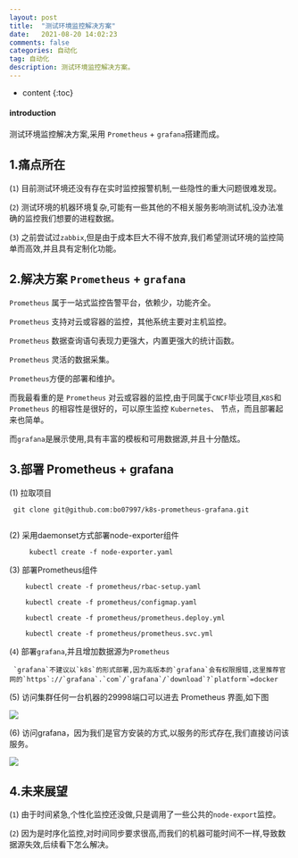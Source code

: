 ```yaml
---
layout: post
title:  "测试环境监控解决方案"
date:   2021-08-20 14:02:23
comments: false
categories: 自动化
tag: 自动化
description: 测试环境监控解决方案。                                                        
---
```

* content
{:toc}
#### introduction

测试环境监控解决方案,采用 `Prometheus` + `grafana`搭建而成。


## 1.痛点所在

(`1`) 目前测试环境还没有存在实时监控报警机制,一些隐性的重大问题很难发现。

(`2`) 测试环境的机器环境复杂,可能有一些其他的不相关服务影响测试机,没办法准确的监控我们想要的进程数据。

(`3`) 之前尝试过`zabbix`,但是由于成本巨大不得不放弃,我们希望测试环境的监控简单而高效,并且具有定制化功能。


## 2.解决方案 `Prometheus` + `grafana`

`Prometheus` 属于一站式监控告警平台，依赖少，功能齐全。

`Prometheus` 支持对云或容器的监控，其他系统主要对主机监控。

`Prometheus` 数据查询语句表现力更强大，内置更强大的统计函数。

`Prometheus` 灵活的数据采集。

`Prometheus`方便的部署和维护。

而我最看重的是 `Prometheus` 对云或容器的监控,由于同属于`CNCF`毕业项目,`K8S`和`Prometheus` 的相容性是很好的，可以原生监控 `Kubernetes`、 节点，而且部署起来也简单。

而`grafana`是展示使用,具有丰富的模板和可用数据源,并且十分酷炫。



## 3.部署 Prometheus + grafana


(1) 拉取项目

```
 git clone git@github.com:bo07997/k8s-prometheus-grafana.git


```
(2) 采用daemonset方式部署node-exporter组件

```
     kubectl create -f node-exporter.yaml 
```

(3) 部署Prometheus组件

```
    kubectl create -f prometheus/rbac-setup.yaml

    kubectl create -f prometheus/configmap.yaml 

    kubectl create -f prometheus/prometheus.deploy.yml

    kubectl create -f prometheus/prometheus.svc.yml 
```

(`4`) 部署`grafana`,并且增加数据源为`Prometheus` 

     `grafana`不建议以`k8s`的形式部署,因为高版本的`grafana`会有权限报错,这里推荐官网的`https`://`grafana`.`com`/`grafana`/`download`?`platform`=docker


(5) 访问集群任何一台机器的29998端口可以进去 Prometheus 界面,如下图



![](https://bo07997.github.io/myBlog/styles/images/Blog/测试环境监控解决方案/1.png)


(6) 访问grafana，因为我们是官方安装的方式,以服务的形式存在,我们直接访问该服务。


![](https://bo07997.github.io/myBlog/styles/images/Blog/测试环境监控解决方案/2.png)


## 4.未来展望

(`1`) 由于时间紧急,个性化监控还没做,只是调用了一些公共的`node-export`监控。

(`2`) 因为是时序化监控,对时间同步要求很高,而我们的机器可能时间不一样,导致数据源失效,后续看下怎么解决。
